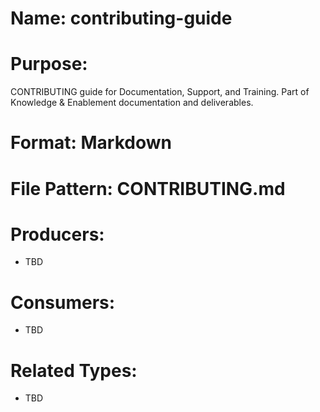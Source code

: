 # Name: contributing-guide

# Purpose:
CONTRIBUTING guide for Documentation, Support, and Training. Part of Knowledge & Enablement documentation and deliverables.

# Format: Markdown

# File Pattern: CONTRIBUTING.md

# Producers:
- TBD

# Consumers:
- TBD

# Related Types:
- TBD
